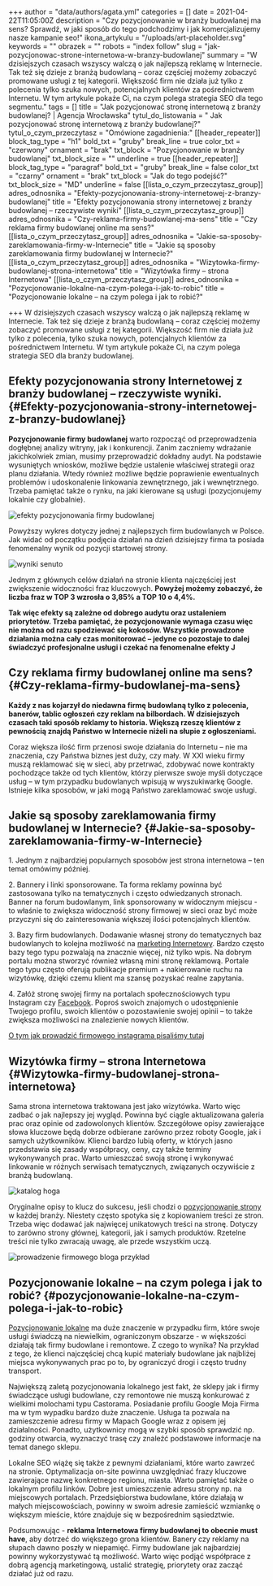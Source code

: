 +++
author = "data/authors/agata.yml"
categories = []
date = 2021-04-22T11:05:00Z
description = "Czy pozycjonowanie w branży budowlanej ma sens? Sprawdź, w jaki sposób do tego podchodzimy i jak komercjalizujemy nasze kampanie seo!"
ikona_artykulu = "/uploads/art-placeholder.svg"
keywords = ""
obrazek = ""
robots = "index follow"
slug = "jak-pozycjonowac-strone-internetowa-w-branzy-budowlanej"
summary = "W dzisiejszych czasach wszyscy walczą o jak najlepszą reklamę w Internecie. Tak też się dzieje z branżą budowlaną – coraz częściej możemy zobaczyć promowane usługi z tej kategorii. Większość firm nie działa już tylko z polecenia tylko szuka nowych, potencjalnych klientów za pośrednictwem Internetu. W tym artykule pokaże Ci, na czym polega strategia SEO dla tego segmentu."
tags = []
title = "Jak pozycjonować stronę internetową z branży budowlanej? | Agencja Wrocławska"
tytul_do_listowania = " Jak pozycjonować stronę internetową z branży budowlanej?"
tytul_o_czym_przeczytasz = "Omówione zagadnienia:"
[[header_repeater]]
block_tag_type = "h1"
bold_txt = "gruby"
break_line = true
color_txt = "czerwony"
ornament = "brak"
txt_block = "Pozycjonowanie w branży budowlanej"
txt_block_size = ""
underline = true
[[header_repeater]]
block_tag_type = "paragraf"
bold_txt = "gruby"
break_line = false
color_txt = "czarny"
ornament = "brak"
txt_block = "Jak do tego podejść?"
txt_block_size = "MD"
underline = false
[[lista_o_czym_przeczytasz_group]]
adres_odnosnika = "Efekty-pozycjonowania-strony-internetowej-z-branzy-budowlanej"
title = "Efekty pozycjonowania strony internetowej z branży budowlanej – rzeczywiste wyniki"
[[lista_o_czym_przeczytasz_group]]
adres_odnosnika = "Czy-reklama-firmy-budowlanej-ma-sens"
title = "Czy reklama firmy budowlanej online ma sens?"
[[lista_o_czym_przeczytasz_group]]
adres_odnosnika = "Jakie-sa-sposoby-zareklamowania-firmy-w-Internecie"
title = "Jakie są sposoby zareklamowania firmy budowlanej w Internecie?"
[[lista_o_czym_przeczytasz_group]]
adres_odnosnika = "Wizytowka-firmy-budowlanej-strona-internetowa"
title = "Wizytówka firmy – strona Internetowa"
[[lista_o_czym_przeczytasz_group]]
adres_odnosnika = "Pozycjonowanie-lokalne-na-czym-polega-i-jak-to-robic"
title = "Pozycjonowanie lokalne – na czym polega i jak to robić?"

+++
W dzisiejszych czasach wszyscy walczą o jak najlepszą reklamę w Internecie. Tak też się dzieje z branżą budowlaną – coraz częściej możemy zobaczyć promowane usługi z tej kategorii. Większość firm nie działa już tylko z polecenia, tylko szuka nowych, potencjalnych klientów za pośrednictwem Internetu. W tym artykule pokaże Ci, na czym polega strategia SEO dla branży budowlanej.

## Efekty pozycjonowania strony Internetowej z branży budowlanej – rzeczywiste wyniki. {#Efekty-pozycjonowania-strony-internetowej-z-branzy-budowlanej}

**Pozycjonowanie firmy budowlanej** warto rozpocząć od przeprowadzenia dogłębnej analizy witryny, jak i konkurencji. Zanim zaczniemy wdrażanie jakichkolwiek zmian, musimy przeprowadzić dokładny audyt. Na podstawie wysuniętych wniosków, możliwe będzie ustalenie właściwej strategii oraz planu działania. Wtedy również możliwe będzie poprawienie ewentualnych problemów i udoskonalenie linkowania zewnętrznego, jak i wewnętrznego. Trzeba pamiętać także o rynku, na jaki kierowane są usługi (pozycjonujemy lokalnie czy globalnie).

![efekty pozycjonowania firmy budowlanej](/uploads/efekty-pozycjonowania-firmy-budowlanej.jpg)

Powyższy wykres dotyczy jednej z najlepszych firm budowlanych w Polsce. Jak widać od początku podjęcia działań na dzień dzisiejszy firma ta posiada fenomenalny wynik od pozycji startowej strony.

![wyniki senuto](/uploads/wyniki-senuto.jpg)

Jednym z głównych celów działań na stronie klienta najczęściej jest zwiększenie widoczności fraz kluczowych. **Powyżej możemy zobaczyć, że liczba fraz w TOP 3 wzrosła o 3,85% a TOP 10 o 4,4%.**

**Tak więc efekty są zależne od dobrego audytu oraz ustaleniem priorytetów. Trzeba pamiętać, że pozycjonowanie wymaga czasu więc nie można od razu spodziewać się kokosów. Wszystkie prowadzone działania można cały czas monitorować – jedyne co pozostaje to dalej świadczyć profesjonalne usługi i czekać na fenomenalne efekty J**

## Czy reklama firmy budowlanej online ma sens? {#Czy-reklama-firmy-budowlanej-ma-sens}

**Każdy z nas kojarzył do niedawna firmę budowlaną tylko z polecenia, banerów, tablic ogłoszeń czy reklam na bilbordach. W dzisiejszych czasach taki sposób reklamy to historia. Większą rzeszę klientów z pewnością znajdą Państwo w Internecie niżeli na słupie z ogłoszeniami.**

Coraz większa ilość firm przenosi swoje działania do Internetu – nie ma znaczenia, czy Państwa biznes jest duży, czy mały. W XXI wieku firmy muszą reklamować się w sieci, aby przetrwać, zdobywać nowe kontrakty pochodzące także od tych klientów, którzy pierwsze swoje myśli dotyczące usług – w tym przypadku budowlanych wpisują w wyszukiwarkę Google. Istnieje kilka sposobów, w jaki mogą Państwo zareklamować swoje usługi.

## Jakie są sposoby zareklamowania firmy budowlanej w Internecie? {#Jakie-sa-sposoby-zareklamowania-firmy-w-Internecie}

1\. Jednym z najbardziej popularnych sposobów jest strona internetowa – ten temat omówimy później.

2\. Bannery i linki sponsorowane. Ta forma reklamy powinna być zastosowana tylko na tematycznych i często odwiedzanych stronach. Banner na forum budowlanym, link sponsorowany w widocznym miejscu - to właśnie to zwiększa widoczność strony firmowej w sieci oraz być może przyczyni się do zainteresowania większej ilości potencjalnych klientów.

3\. Bazy firm budowlanych. Dodawanie własnej strony do tematycznych baz budowlanych to kolejna możliwość na [marketing Internetowy](https://agencjawroclawska.pl/blog/marketing-internetowy-co-to-takiego/). Bardzo często bazy tego typu pozwalają na znacznie więcej, niż tylko wpis. Na dobrym portalu można stworzyć również własną mini stronę reklamową. Portale tego typu często oferują publikacje premium + nakierowanie ruchu na wizytówkę, dzięki czemu klient ma szansę pozyskać realne zapytania.

4\. Załóż stronę swojej firmy na portalach społecznościowych typu Instagram czy [Facebook](https://agencjawroclawska.pl/blog/jak-zalozyc-firmowy-fanpage-na-facebooku/). Poproś swoich znajomych o udostępnienie Twojego profilu, swoich klientów o pozostawienie swojej opinii – to także zwiększa możliwości na znalezienie nowych klientów.

[O tym jak prowadzić firmowego instagrama pisaliśmy tutaj](https://agencjawroclawska.pl/blog/jak-prowadzic-firmowego-instagrama/)

## Wizytówka firmy – strona Internetowa {#Wizytowka-firmy-budowlanej-strona-internetowa}

Sama strona internetowa traktowana jest jako wizytówka. Warto więc zadbać o jak najlepszy jej wygląd. Powinna być ciągle aktualizowana galeria prac oraz opinie od zadowolonych klientów. Szczegółowe opisy zawierające słowa kluczowe będą dobrze odbierane zarówno przez roboty Google, jak i samych użytkowników. Klienci bardzo lubią oferty, w których jasno przedstawia się zasady współpracy, ceny, czy także terminy wykonywanych prac. Warto umieszczać swoją stronę i wykonywać linkowanie w różnych serwisach tematycznych, związanych oczywiście z branżą budowlaną.

![katalog hoga](/uploads/katalog-hoga.png)

Oryginalne opisy to klucz do sukcesu, jeśli chodzi o [pozycjonowanie strony](https://agencjawroclawska.pl/pozycjonowanie-stron/) w każdej branży. Niestety często spotyka się z kopiowaniem treści ze stron. Trzeba więc dodawać jak najwięcej unikatowych treści na stronę. Dotyczy to zarówno strony głównej, kategorii, jak i samych produktów. Rzetelne treści nie tylko zwracają uwagę, ale przede wszystkim uczą.

![prowadzenie firmowego bloga przykład](/uploads/prowadzenie-bloga-na-stronie-przyklad.jpg)

## Pozycjonowanie lokalne – na czym polega i jak to robić? {#pozycjonowanie-lokalne-na-czym-polega-i-jak-to-robic}

[Pozycjonowanie lokalne](https://agencjawroclawska.pl/pozycjonowanie-lokalne/) ma duże znaczenie w przypadku firm, które swoje usługi świadczą na niewielkim, ograniczonym obszarze - w większości działają tak firmy budowlane i remontowe. Z czego to wynika? Na przykład z tego, że klienci najczęściej chcą kupić materiały budowlane jak najbliżej miejsca wykonywanych prac po to, by ograniczyć drogi i często trudny transport.

Największą zaletą pozycjonowania lokalnego jest fakt, że sklepy jak i firmy świadczące usługi budowlane, czy remontowe nie muszą konkurować z wielkimi molochami typu Castorama. Posiadanie profilu Google Moja Firma ma w tym wypadku bardzo duże znaczenie. Usługa ta pozwala na zamieszczenie adresu firmy w Mapach Google wraz z opisem jej działalności. Ponadto, użytkownicy mogą w szybki sposób sprawdzić np. godziny otwarcia, wyznaczyć trasę czy znaleźć podstawowe informacje na temat danego sklepu.

Lokalne SEO wiążę się także z pewnymi działaniami, które warto zawrzeć na stronie. Optymalizacja on-site powinna uwzględniać frazy kluczowe zawierające nazwę konkretnego regionu, miasta. Warto pamiętać także o lokalnym profilu linków. Dobre jest umieszczenie adresu strony np. na miejscowych portalach. Przedsiębiorstwa budowlane, które działają w małych miejscowościach, powinny w swoim adresie zamieścić wzmiankę o większym mieście, które znajduje się w bezpośrednim sąsiedztwie.

Podsumowując - **reklama Internetowa firmy budowlanej to obecnie must have**, aby dotrzeć do większego grona klientów. Banery czy reklamy na słupach dawno poszły w niepamięć. Firmy budowlane jak najbardziej powinny wykorzystywać tą możliwość. Warto więc podjąć współprace z dobrą agencją marketingową, ustalić strategię, priorytety oraz zacząć działać już od razu.